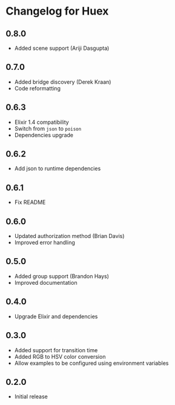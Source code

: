 # Changelog for Huex

## 0.8.0

* Added scene support (Ariji Dasgupta)

## 0.7.0

* Added bridge discovery (Derek Kraan)
* Code reformatting

## 0.6.3

* Elixir 1.4 compatibility
* Switch from `json` to `poison`
* Dependencies upgrade

## 0.6.2

* Add json to runtime dependencies 

## 0.6.1

* Fix README

## 0.6.0

* Updated authorization method (Brian Davis)
* Improved error handling

## 0.5.0

* Added group support (Brandon Hays)
* Improved documentation

## 0.4.0

* Upgrade Elixir and dependencies

## 0.3.0

* Added support for transition time
* Added RGB to HSV color conversion
* Allow examples to be configured using environment variables

## 0.2.0

* Initial release
